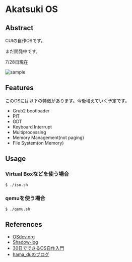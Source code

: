 # Akatsuki OS

## Abstract

CUIの自作OSです。

まだ開発中です。

7/28日現在

![sample](https://imgur.com/G4W30Px.gif, "サンプル")

## Features

このOSには以下の特徴があります。今後増えていく予定です。

- Grub2 bootloader
- PIT
- GDT
- Keyboard Interrupt
- Multiprocessing
- Memory Management(not paging)
- File System(on Memory)

## Usage

### Virtual Boxなどを使う場合

```
$ ./iso.sh
```

### qemuを使う場合

```
$ ./qemu.sh
```

## References

- [OSdev.org](https://wiki.osdev.org/)
- [Shadow-log](https://zeus.shadow-net.jp/)
- [30日でできるOS自作入門](https://www.amazon.co.jp/30日でできる-OS自作入門-川合-秀実/dp/4839919844)
- [hama_duのブログ](http://hama-du.hatenablog.com/entry/20100211/1265892093)
